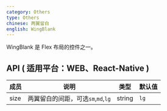 ```yaml
---
category: Others
type: Others
chinese: 两翼留白
english: WingBlank
---
```


WingBlank 是 Flex 布局的控件之一。

## API ( 适用平台：WEB、React-Native )

| 成员        | 说明           | 类型          | 默认值       |
|------------|----------------|--------------|--------------|
| size    | 两翼留白的间距，可选`sm`,`md`,`lg`  | string |  `lg`  |
